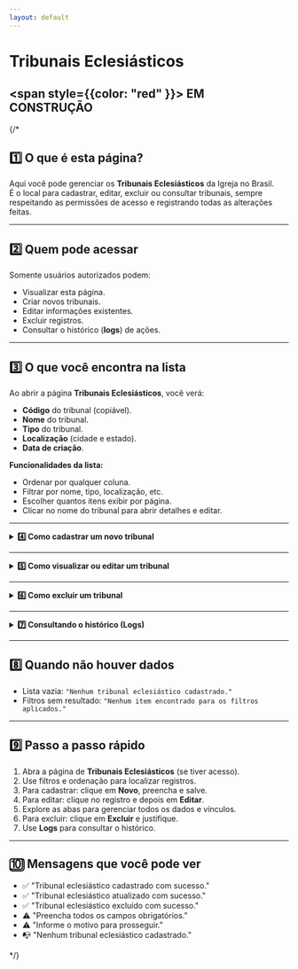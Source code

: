 ```yaml
---
layout: default
---
```


#  Tribunais Eclesiásticos

##  <span style={{color: "red" }}>  EM CONSTRUÇÃO </span>

{/*


## 1️⃣ O que é esta página?

Aqui você pode gerenciar os **Tribunais Eclesiásticos** da Igreja no Brasil.  
É o local para cadastrar, editar, excluir ou consultar tribunais, sempre respeitando as permissões de acesso e registrando todas as alterações feitas.


---


## 2️⃣ Quem pode acessar

Somente usuários autorizados podem:
- Visualizar esta página.
- Criar novos tribunais.
- Editar informações existentes.
- Excluir registros.
- Consultar o histórico (**logs**) de ações.



---


## 3️⃣ O que você encontra na lista

Ao abrir a página **Tribunais Eclesiásticos**, você verá:
- **Código** do tribunal (copiável).
- **Nome** do tribunal.
- **Tipo** do tribunal.
- **Localização** (cidade e estado).
- **Data de criação**.

**Funcionalidades da lista:**
- Ordenar por qualquer coluna.
- Filtrar por nome, tipo, localização, etc.
- Escolher quantos itens exibir por página.
- Clicar no nome do tribunal para abrir detalhes e editar.



---

<details>
<summary><strong>4️⃣ Como cadastrar um novo tribunal</strong></summary>

1. Clique em **Novo**.  
2. Preencha todos os campos obrigatórios:
   - Nome do Tribunal Eclesiástico
   - Tipo de tribunal
   - Localização
   - Demais campos solicitados
3. Clique em **Salvar**.

</details>

---

<details>
<summary><strong>5️⃣ Como visualizar ou editar um tribunal</strong></summary>

Ao clicar em um tribunal na lista, você terá acesso a botões para **Mudar status**, **Excluir** e **Editar**.

### **Campos principais no modo de edição**
- Código
- Tribunal Eclesiástico
- Abreviação
- Data da fundação
- Tipo de Tribunal Eclesiástico
- Instância
- Tribunal de Segunda Instância
- Função principal

---

### **Abas disponíveis**
1. **Localização**  
   - CEP  
   - País  
   - Estado  
   - Cidade  
   - Bairro  
   - Rua  
   - Número  
   - Complemento  
   - Caixa Postal

2. **Contatos**  
   - E-mails  
   - Telefones  
   - Redes sociais  
   - Sites

3. **Dados da Organização**  
   - CNPJ  
   - CNAE primário  
   - CNAEs secundários

4. **Funções** *(padrão já utilizado nas outras seções)*  
   - Gerenciar cargos e responsáveis.  
   - Movimentar, adicionar ou excluir funções.  
   - Adicionar funções passadas com datas de início e fim.  
   - Filtrar por status, data, tipo e responsável.

5. **Dados Extras**  
   - Observações  
   - Anexos (documentos, imagens, arquivos relacionados)

6. **Circunscrições Vinculadas**  
   - Lista de circunscrições associadas ao tribunal  
   - Links diretos para acessar as páginas dessas circunscrições

</details>

---

<details>
<summary><strong>6️⃣ Como excluir um tribunal</strong></summary>

1. Selecione o tribunal que deseja excluir.  
2. Clique em **Excluir**.  
3. Informe o motivo.  
4. Confirme a exclusão.

</details>

---

<details>
<summary><strong>7️⃣ Consultando o histórico (Logs)</strong></summary>

O histórico mostra:
- Data e hora da ação
- Usuário responsável
- Tipo de ação (cadastro, edição, exclusão)
- Motivo informado

**Como acessar:**
- Na lista de tribunais: botão **Log's** ao lado do registro.
- Dentro do formulário aberto: botão **Log's** no topo.

</details>

---


## 8️⃣ Quando não houver dados

- Lista vazia: `"Nenhum tribunal eclesiástico cadastrado."`  
- Filtros sem resultado: `"Nenhum item encontrado para os filtros aplicados."`


---


## 9️⃣ Passo a passo rápido

1. Abra a página de **Tribunais Eclesiásticos** (se tiver acesso).  
2. Use filtros e ordenação para localizar registros.  
3. Para cadastrar: clique em **Novo**, preencha e salve.  
4. Para editar: clique no registro e depois em **Editar**.  
5. Explore as abas para gerenciar todos os dados e vínculos.  
6. Para excluir: clique em **Excluir** e justifique.  
7. Use **Logs** para consultar o histórico.



---


## 🔟 Mensagens que você pode ver

- ✅ "Tribunal eclesiástico cadastrado com sucesso."  
- ✅ "Tribunal eclesiástico atualizado com sucesso."  
- ✅ "Tribunal eclesiástico excluído com sucesso."  
- ⚠️ "Preencha todos os campos obrigatórios."  
- ⚠️ "Informe o motivo para prosseguir."  
- 📭 "Nenhum tribunal eclesiástico cadastrado."

*/}